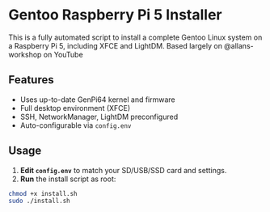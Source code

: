 # Gentoo Raspberry Pi 5 Installer

This is a fully automated script to install a complete Gentoo Linux system on a Raspberry Pi 5, including XFCE and LightDM.
Based largely on @allans-workshop on YouTube 

## Features
- Uses up-to-date GenPi64 kernel and firmware
- Full desktop environment (XFCE)
- SSH, NetworkManager, LightDM preconfigured
- Auto-configurable via `config.env`

## Usage

1. **Edit `config.env`** to match your SD/USB/SSD card and settings.
2. **Run** the install script as root:

```bash
chmod +x install.sh
sudo ./install.sh